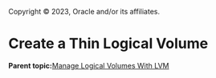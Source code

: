 Copyright © 2023, Oracle and/or its affiliates.

# Create a Thin Logical Volume

**Parent topic:**[Manage Logical Volumes With LVM](../topics/cockpit-lvm.md)

